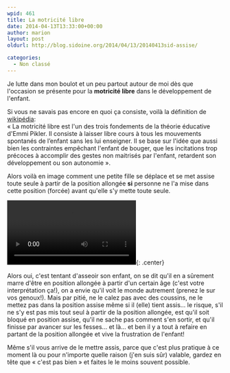 ```yaml
---
wpid: 461
title: La motricité libre
date: 2014-04-13T13:33:00+00:00
author: marion
layout: post
oldurl: http://blog.sidoine.org/2014/04/13/20140413sid-assise/

categories:
  - Non classé
---
```

Je lutte dans mon boulot et un peu partout autour de moi dès que l'occasion se présente pour la **motricité libre** dans le développement de l'enfant.

Si vous ne savais pas encore en quoi ça consiste, voilà la définition de [wikipédia](http://fr.wikipedia.org/wiki/Motricit%C3%A9_libre):   
« La motricité libre est l'un des trois fondements de la théorie éducative d'Emmi Pikler. Il consiste à laisser libre cours à tous les mouvements spontanés de l’enfant sans les lui enseigner. Il se base sur l'idée que aussi bien les contraintes empêchant l'enfant de bouger, que les incitations trop précoces à accomplir des gestes non maitrisés par l'enfant, retardent son développement ou son autonomie ».

Alors voilà en image comment une petite fille se déplace et se met assise toute seule à partir de la position allongée **si** personne ne l'a mise dans cette position (forcée) avant qu'elle s'y mette toute seule.

<video controls="controls">
  <source type="video/mp4" src="/media/2014/sid_assise.mp4" />
  <p>Your browser does not support the video element.</p>
</video>{: .center}

Alors oui, c'est tentant d'asseoir son enfant, on se dit qu'il en a sûrement marre d'être en position allongée à partir d'un certain âge (c'est votre interprétation ça!), on a envie qu'il voit le monde autrement (prenez le sur vos genoux!). Mais par pitié, ne le calez pas avec des coussins, ne le mettez pas dans la position assise même si il (elle) tient assis... le risque, s'il ne s'y est pas mis tout seul à partir de la position allongée, est qu'il soit bloqué en position assise, qu'il ne sache pas comment s'en sortir, et qu'il finisse par avancer sur les fesses... et là... et ben il y a tout à refaire en partant de la position allongée et vive la frustration de l'enfant!

Même s'il vous arrive de le mettre assis, parce que c'est plus pratique à ce moment là ou pour n'importe quelle raison (j'en suis sûr) valable, gardez en tête que « c'est pas bien » et faites le le moins souvent possible.